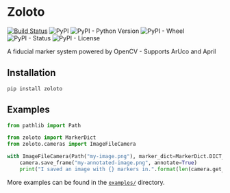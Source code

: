 # Zoloto

[![Build Status](https://travis-ci.com/RealOrangeOne/zoloto.svg?token=QfVqsaDMCvXipuMx4b2z&branch=master)](https://travis-ci.com/RealOrangeOne/zoloto)
![PyPI](https://img.shields.io/pypi/v/zoloto.svg)
![PyPI - Python Version](https://img.shields.io/pypi/pyversions/zoloto.svg)
![PyPI - Wheel](https://img.shields.io/pypi/wheel/zoloto.svg)
![PyPI - Status](https://img.shields.io/pypi/status/zoloto.svg)
![PyPI - License](https://img.shields.io/pypi/l/zoloto.svg)

A fiducial marker system powered by OpenCV - Supports ArUco and April

## Installation

```
pip install zoloto
```

## Examples

```python
from pathlib import Path

from zoloto import MarkerDict
from zoloto.cameras import ImageFileCamera

with ImageFileCamera(Path("my-image.png"), marker_dict=MarkerDict.DICT_6X6_50) as camera:
    camera.save_frame("my-annotated-image.png", annotate=True)
    print("I saved an image with {} markers in.".format(len(camera.get_visible_markers())))
```

More examples can be found in the [`examples/`](https://github.com/RealOrangeOne/zoloto/tree/master/examples) directory.
